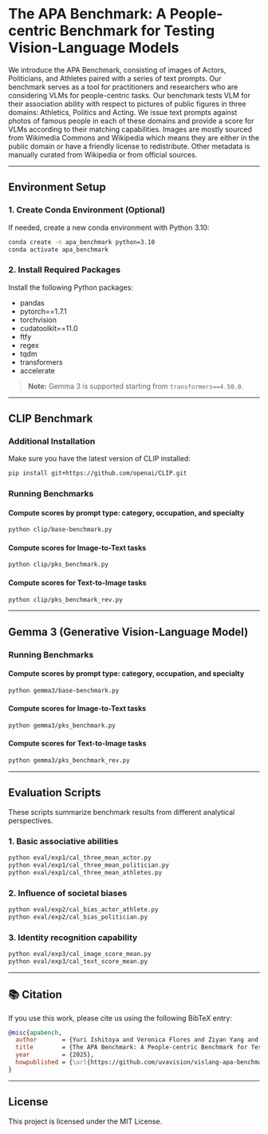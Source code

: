 # The APA Benchmark: A People-centric Benchmark for Testing Vision-Language Models

We introduce the APA Benchmark, consisting of images of Actors, Politicians, and Athletes paired with a series of text prompts. Our benchmark serves as a tool for practitioners and researchers who are considering VLMs for people-centric tasks. Our benchmark tests VLM for their association ability with respect to pictures of public figures in three domains: Athletics, Politics and Acting. We issue text prompts against photos of famous people in each of these domains and provide a score for VLMs according to their matching capabilities. Images are mostly sourced from Wikimedia Commons and Wikipedia which means they are either in the public domain or have a friendly license to redistribute. Other metadata is manually curated from Wikipedia or from official sources. 

---

## Environment Setup

### 1. Create Conda Environment (Optional)

If needed, create a new conda environment with Python 3.10:

```bash
conda create -n apa_benchmark python=3.10
conda activate apa_benchmark
````

### 2. Install Required Packages

Install the following Python packages:

* pandas
* pytorch==1.7.1
* torchvision
* cudatoolkit==11.0
* ftfy
* regex
* tqdm
* transformers
* accelerate

>  **Note:** Gemma 3 is supported starting from `transformers==4.50.0`.

---

## CLIP Benchmark

### Additional Installation

Make sure you have the latest version of CLIP installed:

```bash
pip install git+https://github.com/openai/CLIP.git
```

### Running Benchmarks

#### Compute scores by prompt type: category, occupation, and specialty

```bash
python clip/base-benchmark.py
```

#### Compute scores for Image-to-Text tasks

```bash
python clip/pks_benchmark.py
```

#### Compute scores for Text-to-Image tasks

```bash
python clip/pks_benchmark_rev.py
```

---

## Gemma 3 (Generative Vision-Language Model)

### Running Benchmarks

#### Compute scores by prompt type: category, occupation, and specialty

```bash
python gemma3/base-benchmark.py
```

#### Compute scores for Image-to-Text tasks

```bash
python gemma3/pks_benchmark.py
```

#### Compute scores for Text-to-Image tasks

```bash
python gemma3/pks_benchmark_rev.py
```

---

## Evaluation Scripts

These scripts summarize benchmark results from different analytical perspectives.

### 1. Basic associative abilities

```bash
python eval/exp1/cal_three_mean_actor.py
python eval/exp1/cal_three_mean_politician.py
python eval/exp1/cal_three_mean_athletes.py
```

### 2. Influence of societal biases

```bash
python eval/exp2/cal_bias_actor_athlete.py
python eval/exp2/cal_bias_politician.py
```

### 3. Identity recognition capability

```bash
python eval/exp3/cal_image_score_mean.py
python eval/exp3/cal_text_score_mean.py
```

---

## 📚 Citation

If you use this work, please cite us using the following BibTeX entry:

```bibtex
@misc{apabench,
  author       = {Yuri Ishitoya and Veronica Flores and Ziyan Yang and Paola Cascante-Bonilla and Vicente Ordonez},
  title        = {The APA Benchmark: A People-centric Benchmark for Testing Vision-Language Models},
  year         = {2025},
  howpublished = {\url{https://github.com/uvavision/vislang-apa-benchmark}}
}
```

---

## License

This project is licensed under the MIT License.

